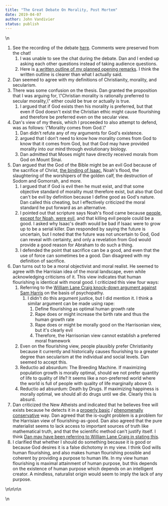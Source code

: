 ```yaml
---
title: "The Great Debate On Morality, Post Mortem"
date: 2019-04-07
author: John Vandivier
status: publish
---
```


<!-- wp:list {\"ordered\":true} -->\n<ol><li>See the recording of the debate <a href=\"https://www.youtube.com/watch?v=mq51l_QCUn8\">here</a>. Comments were preserved from the chat! <ol><li>I was unable to see the chat during the debate. Dan and I ended up asking each other questions instead of taking audience questions.</li><li>Here is <a href=\"http://www.afterecon.com/philosophy-religion-and-apologetics/the-great-debate-on-morality-opening-remarks/\">a written outline of my planned opening remarks</a>. I think the written outline is clearer than what I actually said.</li></ol></li><li>Dan seemed to agree with my definitions of Christianity, morality, and secularism.</li><li>There was some confusion on the thesis. Dan granted the proposition that I was arguing for, \"Christian morality is rationally preferred to secular morality,\" either could be true or actually is true. <ol><li>I argued that if God exists then his morality is preferred, but that even if God doesn't exist the Christian ethic might cause flourishing and therefore be preferred even on the secular view.</li></ol></li><li>Dan's view of my thesis, which I proceeded to also attempt to defend, was as follows: \"Morality comes from God.\" <ol><li>Dan didn't refute any of my arguments for God's existence.</li><li> argued that I don't need to know how morality comes from God to know that it comes from God, but that God may have provided morality into our mind through evolutionary biology.</li><li>Dan admitted that Moses might have directly received morals from God on Mount Sinai. </li></ol></li><li>Dan argued that the God of the Bible might be an evil God because of the sacrifice of Christ, <a href=\"https://en.wikipedia.org/w/index.php?title=Binding_of_Isaac&amp;oldid=888275775\">the binding of Isaac</a>, Noah's flood, the slaughtering of the worshipers of the golden calf, the destruction of Sodom and Gomorrah, and more.<ol><li>I argued that if God is evil then he must exist, and that some objective standard of morality must therefore exist, but also that God can't be evil by definition because I define good as God's nature. Dan called this cheating, but I effectively criticized the moral standard he put forward as an alternative.</li><li>I pointed out that scripture says Noah's flood came because <a href=\"https://biblehub.com/genesis/6-5.htm\">people, except for Noah, were evil</a>, and that killing evil people could be a good. I asked why Isaac's death would be bad if Isaac were to grow up to be a serial killer. Dan responded by saying the future is uncertain, but I noted that the future was not uncertain to God, God can reveal with certainty, and only a revelation from God would provide a good reason for Abraham to do such a thing.</li><li>I defended the point that sacrifice can be a good, and even that the use of force can sometimes be a good. Dan disagreed with my definition of sacrifice. </li></ol></li><li>Dan turns out to be a moral objectivist and moral realist. He seemed to agree with the Harrisian idea of the moral landscape, even while acknowledging criticisms of it. This view indicates that human flourishing is identical with moral good. I criticized this view four ways: <ol><li>Referring to the <a href=\"https://www.youtube.com/watch?v=-YKkYU5W-IM\">William Lane Craig knock-down argument against Sam Harris</a> on the basis of psychopathy. <ol><li>I didn't do this argument justice, but I did mention it. I think a similar argument can be made using rape: <ol><li>Define flourishing as optimal human growth rate</li><li>Rape does or might increase the birth rate and thus the human growth rate</li><li>Rape does or might be morally good on the Harrisonian view, but it's clearly evil</li><li>Therefore, the Harrisonian view cannot establish a preferred moral framework  </li></ol></li></ol></li><li>Even on the flourishing view, people plausibly prefer Christianity because it currently and historically causes flourishing to a greater degree than secularism at the individual and social levels. Dan seemed to accept this.</li><li>Reductio ad absurdum: The Breeding Machine. If maximizing population growth is morally optimal, should we not prefer quantity of life to quality of life? It seems like a non-preferred world where the world is full of people with quality of life marginally above 0.</li><li>Reductio ad absurdum: Death by Drugs. If maximizing happiness is morally optimal, we should all do drugs until we die. Clearly this is absurd. </li></ol></li><li>Dan criticized the New Atheists and indicated that he believes free will exists because he detects it in a <a href=\"https://en.wikipedia.org/w/index.php?title=Basic_belief&amp;oldid=872663983\">properly basic</a> / <a href=\"https://en.wikipedia.org/w/index.php?title=Phenomenal_conservatism&amp;oldid=847160754\">phenomenally conservative</a> way. Dan agreed that the is-ought problem is a problem for the Harrisian view of flourishing-as-good. Dan also agreed that the pure materialist seems to lack access to important sources of truth like mathematical truth, and that the scientific method can't justify itself. I think <a href=\"https://www.youtube.com/watch?v=mP6NCNUZFoQ\">Dan may have been referring to William Lane Craig in stating this</a>.</li><li>I clarified that whether I should do something because it is good or because God desires it is a false dichotomy in my view. I think God wills human flourishing, and also makes human flourishing possible and coherent by providing a purpose to human life. In my view human flourishing is maximal attainment of human purpose, but this depends on the existence of human purpose which depends on an intelligent creator. A mindless, naturalist origin would seem to imply the lack of any purpose.</li></ol>\n<!-- /wp:list -->\n\n<!-- wp:paragraph -->\n<p></p>\n<!-- /wp:paragraph -->